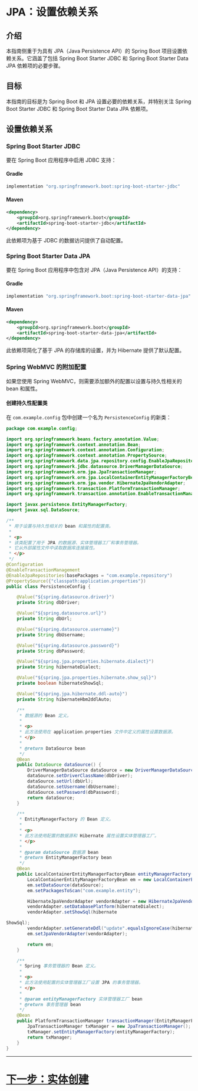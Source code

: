 # JPA：设置依赖关系

## 介绍

本指南侧重于为具有 JPA（Java Persistence API）的 Spring Boot 项目设置依赖关系。它涵盖了包括 Spring Boot Starter JDBC 和 Spring Boot Starter Data JPA 依赖项的必要步骤。

## 目标

本指南的目标是为 Spring Boot 和 JPA 设置必要的依赖关系，并特别关注 Spring Boot Starter JDBC 和 Spring Boot Starter Data JPA 依赖项。

## 设置依赖关系

### Spring Boot Starter JDBC

要在 Spring Boot 应用程序中启用 JDBC 支持：

#### Gradle

```groovy
implementation "org.springframework.boot:spring-boot-starter-jdbc"
```

#### Maven

```xml
<dependency>
    <groupId>org.springframework.boot</groupId>
    <artifactId>spring-boot-starter-jdbc</artifactId>
</dependency>
```

此依赖项为基于 JDBC 的数据访问提供了自动配置。

### Spring Boot Starter Data JPA

要在 Spring Boot 应用程序中包含对 JPA（Java Persistence API）的支持：

#### Gradle

```groovy
implementation "org.springframework.boot:spring-boot-starter-data-jpa"
```

#### Maven

```xml
<dependency>
    <groupId>org.springframework.boot</groupId>
    <artifactId>spring-boot-starter-data-jpa</artifactId>
</dependency>
```

此依赖项简化了基于 JPA 的存储库的设置，并为 Hibernate 提供了默认配置。

### Spring WebMVC 的附加配置

如果您使用 Spring WebMVC，则需要添加额外的配置以设置与持久性相关的 bean 和属性。

#### 创建持久性配置类

在 `com.example.config` 包中创建一个名为 `PersistenceConfig` 的新类：

```java
package com.example.config;

import org.springframework.beans.factory.annotation.Value;
import org.springframework.context.annotation.Bean;
import org.springframework.context.annotation.Configuration;
import org.springframework.context.annotation.PropertySource;
import org.springframework.data.jpa.repository.config.EnableJpaRepositories;
import org.springframework.jdbc.datasource.DriverManagerDataSource;
import org.springframework.orm.jpa.JpaTransactionManager;
import org.springframework.orm.jpa.LocalContainerEntityManagerFactoryBean;
import org.springframework.orm.jpa.vendor.HibernateJpaVendorAdapter;
import org.springframework.transaction.PlatformTransactionManager;
import org.springframework.transaction.annotation.EnableTransactionManagement;

import javax.persistence.EntityManagerFactory;
import javax.sql.DataSource;

/**
 * 用于设置与持久性相关的 bean 和属性的配置类。
 *
 * <p>
 * 该类配置了用于 JPA 的数据源、实体管理器工厂和事务管理器。
 * 它从外部属性文件中读取数据库连接属性。
 * </p>
 */
@Configuration
@EnableTransactionManagement
@EnableJpaRepositories(basePackages = "com.example.repository")
@PropertySource({"classpath:application.properties"})
public class PersistenceConfig {

    @Value("${spring.datasource.driver}")
    private String dbDriver;

    @Value("${spring.datasource.url}")
    private String dbUrl;

    @Value("${spring.datasource.username}")
    private String dbUsername;

    @Value("${spring.datasource.password}")
    private String dbPassword;

    @Value("${spring.jpa.properties.hibernate.dialect}")
    private String hibernateDialect;

    @Value("${spring.jpa.properties.hibernate.show_sql}")
    private boolean hibernateShowSql;

    @Value("${spring.jpa.hibernate.ddl-auto}")
    private String hibernateHbm2ddlAuto;

    /**
     * 数据源的 Bean 定义。
     *
     * <p>
     * 此方法使用在 application.properties 文件中定义的属性设置数据源。
     * </p>
     *
     * @return DataSource bean
     */
    @Bean
    public DataSource dataSource() {
        DriverManagerDataSource dataSource = new DriverManagerDataSource();
        dataSource.setDriverClassName(dbDriver);
        dataSource.setUrl(dbUrl);
        dataSource.setUsername(dbUsername);
        dataSource.setPassword(dbPassword);
        return dataSource;
    }

    /**
     * EntityManagerFactory 的 Bean 定义。
     *
     * <p>
     * 此方法使用配置的数据源和 Hibernate 属性设置实体管理器工厂。
     * </p>
     *
     * @param dataSource 数据源 bean
     * @return EntityManagerFactory bean
     */
    @Bean
    public LocalContainerEntityManagerFactoryBean entityManagerFactory(DataSource dataSource) {
        LocalContainerEntityManagerFactoryBean em = new LocalContainerEntityManagerFactoryBean();
        em.setDataSource(dataSource);
        em.setPackagesToScan("com.example.entity");

        HibernateJpaVendorAdapter vendorAdapter = new HibernateJpaVendorAdapter();
        vendorAdapter.setDatabasePlatform(hibernateDialect);
        vendorAdapter.setShowSql(hibernate

ShowSql);
        vendorAdapter.setGenerateDdl("update".equalsIgnoreCase(hibernateHbm2ddlAuto));
        em.setJpaVendorAdapter(vendorAdapter);

        return em;
    }

    /**
     * Spring 事务管理器的 Bean 定义。
     *
     * <p>
     * 此方法使用配置的实体管理器工厂设置 JPA 的事务管理器。
     * </p>
     *
     * @param entityManagerFactory 实体管理器工厂 bean
     * @return 事务管理器 bean
     */
    @Bean
    public PlatformTransactionManager transactionManager(EntityManagerFactory entityManagerFactory) {
        JpaTransactionManager txManager = new JpaTransactionManager();
        txManager.setEntityManagerFactory(entityManagerFactory);
        return txManager;
    }
}
```

---

# [下一步：实体创建](../creation/create-entity.md)